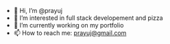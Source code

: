 - 👋 Hi, I’m @prayuj
- 👀 I’m interested in full stack developement and pizza
- 🌱 I’m currently working on my portfolio
- 📫 How to reach me: prayuj@gmail.com

<!---
prayuj/prayuj is a ✨ special ✨ repository because its `README.md` (this file) appears on your GitHub profile.
You can click the Preview link to take a look at your changes.
--->
